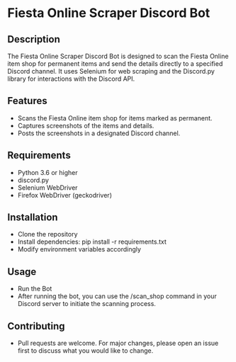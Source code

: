 # Fiesta Online Scraper Discord Bot

## Description
The Fiesta Online Scraper Discord Bot is designed to scan the Fiesta Online item shop for permanent items and send the details directly to a specified Discord channel. It uses Selenium for web scraping and the Discord.py library for interactions with the Discord API.

## Features
- Scans the Fiesta Online item shop for items marked as permanent.
- Captures screenshots of the items and details.
- Posts the screenshots in a designated Discord channel.

## Requirements
- Python 3.6 or higher
- discord.py
- Selenium WebDriver
- Firefox WebDriver (geckodriver)

## Installation

- Clone the repository
- Install dependencies: pip install -r requirements.txt
- Modify environment variables accordingly

## Usage
- Run the Bot
- After running the bot, you can use the /scan_shop command in your Discord server to initiate the scanning process.

## Contributing
- Pull requests are welcome. For major changes, please open an issue first to discuss what you would like to change.
